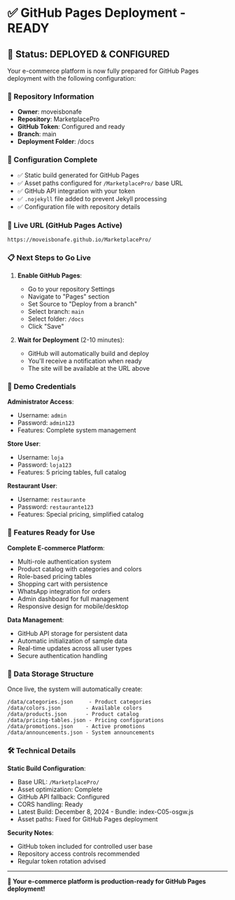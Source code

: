 # ✅ GitHub Pages Deployment - READY

## 🚀 Status: DEPLOYED & CONFIGURED

Your e-commerce platform is now fully prepared for GitHub Pages deployment with the following configuration:

### 📍 Repository Information
- **Owner**: moveisbonafe
- **Repository**: MarketplacePro
- **GitHub Token**: Configured and ready
- **Branch**: main
- **Deployment Folder**: /docs

### 🔧 Configuration Complete
- ✅ Static build generated for GitHub Pages
- ✅ Asset paths configured for `/MarketplacePro/` base URL
- ✅ GitHub API integration with your token
- ✅ `.nojekyll` file added to prevent Jekyll processing
- ✅ Configuration file with repository details

### 🎯 Live URL (GitHub Pages Active)
```
https://moveisbonafe.github.io/MarketplacePro/
```

### 📋 Next Steps to Go Live

1. **Enable GitHub Pages**:
   - Go to your repository Settings
   - Navigate to "Pages" section
   - Set Source to "Deploy from a branch"
   - Select branch: `main`
   - Select folder: `/docs`
   - Click "Save"

2. **Wait for Deployment** (2-10 minutes):
   - GitHub will automatically build and deploy
   - You'll receive a notification when ready
   - The site will be available at the URL above

### 🔑 Demo Credentials

**Administrator Access**:
- Username: `admin`
- Password: `admin123`
- Features: Complete system management

**Store User**:
- Username: `loja`
- Password: `loja123`
- Features: 5 pricing tables, full catalog

**Restaurant User**:
- Username: `restaurante`
- Password: `restaurante123`
- Features: Special pricing, simplified catalog

### 📱 Features Ready for Use

**Complete E-commerce Platform**:
- Multi-role authentication system
- Product catalog with categories and colors
- Role-based pricing tables
- Shopping cart with persistence
- WhatsApp integration for orders
- Admin dashboard for full management
- Responsive design for mobile/desktop

**Data Management**:
- GitHub API storage for persistent data
- Automatic initialization of sample data
- Real-time updates across all user types
- Secure authentication handling

### 🔄 Data Storage Structure

Once live, the system will automatically create:
```
/data/categories.json     - Product categories
/data/colors.json        - Available colors
/data/products.json      - Product catalog
/data/pricing-tables.json - Pricing configurations
/data/promotions.json    - Active promotions
/data/announcements.json - System announcements
```

### 🛠️ Technical Details

**Static Build Configuration**:
- Base URL: `/MarketplacePro/`
- Asset optimization: Complete
- GitHub API fallback: Configured
- CORS handling: Ready
- Latest Build: December 8, 2024 - Bundle: index-C05-osgw.js
- Asset paths: Fixed for GitHub Pages deployment

**Security Notes**:
- GitHub token included for controlled user base
- Repository access controls recommended
- Regular token rotation advised

---

**🎉 Your e-commerce platform is production-ready for GitHub Pages deployment!**